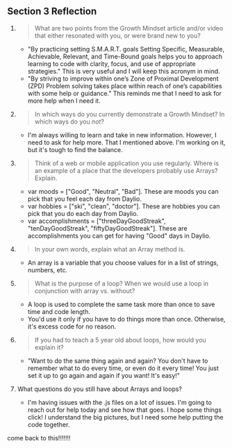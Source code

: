 ## Section 3 Reflection

1. > What are two points from the Growth Mindset article and/or video that either resonated with you, or were brand new to you?

    * "By practicing setting S.M.A.R.T. goals Setting Specific, Measurable, Achievable, Relevant, and Time-Bound goals helps you to approach learning to code with clarity, focus, and use of appropriate strategies." This is very useful and I will keep this acronym in mind.
    * "By striving to improve within one’s Zone of Proximal Development (ZPD) Problem solving takes place within reach of one’s capabilities with some help or guidance." This reminds me that I need to ask for more help when I need it.

1. >In which ways do you currently demonstrate a Growth Mindset? In which ways do you _not_?

    * I'm always willing to learn and take in new information. However, I need to ask for help more. That I mentioned above. I'm working on it, but it's tough to find the balance.

1. >Think of a web or mobile application you use regularly. Where is an example of a place that the developers probably use Arrays? Explain.

    * var moods = ["Good", "Neutral", "Bad"]. These are moods you can pick that you feel each day from Daylio.
    * var hobbies = ["ski", "clean", "doctor"]. These are hobbies you can pick that you do each day from Daylio.
    * var accomplishments = ["threeDayGoodStreak", "tenDayGoodStreak", "fiftyDayGoodStreak"]. These are accomplishments you can get for having "Good" days in Daylio.

1. > In your own words, explain what an Array method is.

    * An array is a variable that you choose values for in a list of strings, numbers, etc.

1. > What is the purpose of a loop? When we would use a loop in conjunction with array vs. without?

    * A loop is used to complete the same task more than once to save time and code length.
    * You'd use it only if you have to do things more than once. Otherwise, it's excess code for no reason.

1. > If you had to teach a 5 year old about loops, how would you explain it?

    * "Want to do the same thing again and again? You don't have to remember what to do every time, or even do it every time! You just set it up to go again and again if you want! It's easy!"

1. What questions do you still have about Arrays and loops?

    * I'm having issues with the .js files on a lot of issues. I'm going to reach out for help today and see how that goes. I hope some things click! I understand the big pictures, but I need some help putting the code together.

come back to this!!!!!!!
